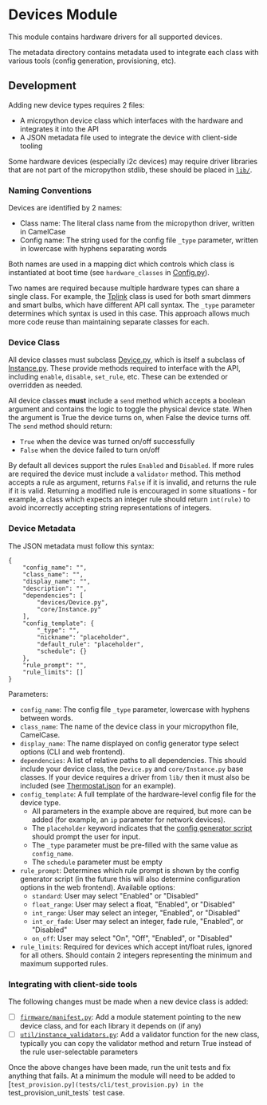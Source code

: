 # Devices Module

This module contains hardware drivers for all supported devices.

The metadata directory contains metadata used to integrate each class with various tools (config generation, provisioning, etc).

## Development

Adding new device types requires 2 files:
- A micropython device class which interfaces with the hardware and integrates it into the API
- A JSON metadata file used to integrate the device with client-side tooling

Some hardware devices (especially i2c devices) may require driver libraries that are not part of the micropython stdlib, these should be placed in [`lib/`](lib/).

### Naming Conventions

Devices are identified by 2 names:
- Class name: The literal class name from the micropython driver, written in CamelCase
- Config name: The string used for the config file `_type` parameter, written in lowercase with hyphens separating words

Both names are used in a mapping dict which controls which class is instantiated at boot time (see `hardware_classes` in [Config.py](core/Config.py)).

Two names are required because multiple hardware types can share a single class. For example, the [Tplink](devices/Tplink.py) class is used for both smart dimmers and smart bulbs, which have different API call syntax. The `_type` parameter determines which syntax is used in this case. This approach allows much more code reuse than maintaining separate classes for each.

### Device Class

All device classes must subclass [Device.py](devices/Device.py), which is itself a subclass of [Instance.py](core/Instance.py). These provide methods required to interface with the API, including `enable`, `disable`, `set_rule`, etc. These can be extended or overridden as needed.

All device classes **must** include a `send` method which accepts a boolean argument and contains the logic to toggle the physical device state. When the argument is True the device turns on, when False the device turns off. The `send` method should return:
- `True` when the device was turned on/off successfully
- `False` when the device failed to turn on/off

By default all devices support the rules `Enabled` and `Disabled`. If more rules are required the device must include a `validator` method. This method accepts a rule as argument, returns `False` if it is invalid, and returns the rule if it is valid. Returning a modified rule is encouraged in some situations - for example, a class which expects an integer rule should return `int(rule)` to avoid incorrectly accepting string representations of integers.

### Device Metadata

The JSON metadata must follow this syntax:
```
{
    "config_name": "",
    "class_name": "",
    "display_name": "",
    "description": "",
    "dependencies": [
        "devices/Device.py",
        "core/Instance.py"
    ],
    "config_template": {
        "_type": "",
        "nickname": "placeholder",
        "default_rule": "placeholder",
        "schedule": {}
    },
    "rule_prompt": "",
    "rule_limits": []
}
```

Parameters:
- `config_name`: The config file `_type` parameter, lowercase with hyphens between words.
- `class_name`: The name of the device class in your micropython file, CamelCase.
- `display_name`: The name displayed on config generator type select options (CLI and web frontend).
- `dependencies`: A list of relative paths to all dependencies. This should include your device class, the `Device.py` and `core/Instance.py` base classes. If your device requires a driver from `lib/` then it must also be included (see [Thermostat.json](sensors/metadata/Thermostat.json) for an example).
- `config_template`: A full template of the hardware-level config file for the device type.
    - All parameters in the example above are required, but more can be added (for example, an `ip` parameter for network devices).
    - The `placeholder` keyword indicates that the [config generator script](CLI/config_generator.py) should prompt the user for input.
    - The `_type` parameter must be pre-filled with the same value as `config_name`.
    - The `schedule` parameter must be empty
- `rule_prompt`: Determines which rule prompt is shown by the config generator script (in the future this will also determine configuration options in the web frontend). Available options:
    - `standard`: User may select "Enabled" or "Disabled"
    - `float_range`: User may select a float, "Enabled", or "Disabled"
    - `int_range`: User may select an integer, "Enabled", or "Disabled"
    - `int_or_fade`: User may select an integer, fade rule, "Enabled", or "Disabled"
    - `on_off`: User may select "On", "Off", "Enabled", or "Disabled"
- `rule_limits`: Required for devices which accept int/float rules, ignored for all others. Should contain 2 integers representing the minimum and maximum supported rules.

### Integrating with client-side tools

The following changes must be made when a new device class is added:
- [ ] [`firmware/manifest.py`](firmware/manifest.py): Add a module statement pointing to the new device class, and for each library it depends on (if any)
- [ ] [`util/instance_validators.py`](util/instance_validators.py): Add a validator function for the new class, typically you can copy the validator method and return True instead of the rule user-selectable parameters

Once the above changes have been made, run the unit tests and fix anything that fails. At a minimum the module will need to be added to [`test_provision.py](tests/cli/test_provision.py) in the `test_provision_unit_tests` test case.
